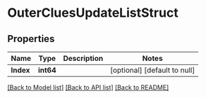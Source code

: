 # OuterCluesUpdateListStruct

## Properties
Name | Type | Description | Notes
------------ | ------------- | ------------- | -------------
**Index** | **int64** |  | [optional] [default to null]

[[Back to Model list]](../README.md#documentation-for-models) [[Back to API list]](../README.md#documentation-for-api-endpoints) [[Back to README]](../README.md)


